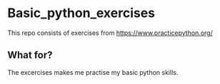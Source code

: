 # Basic_python_exercises
This repo consists of exercises from https://www.practicepython.org/

## What for?
The excercises makes me practise my basic python skills.



